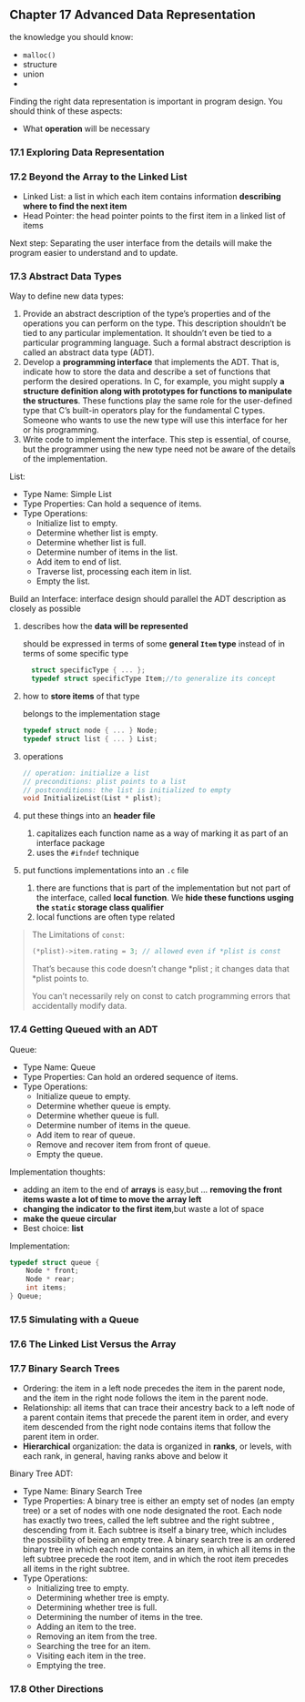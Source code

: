 ## Chapter 17 Advanced Data Representation

the knowledge you should know:

* `malloc()`
* structure
* union
* 

Finding the right data representation is important in program design. You should think of these aspects:

* What **operation** will be necessary

### 17.1 Exploring Data Representation

### 17.2 Beyond the Array to the Linked List

* Linked List: a list in which each item contains information **describing where to find the next item**
* Head Pointer: the head pointer points to the first item in a linked list of items

Next step: Separating the user interface from the details will make the program easier to understand and to update.

### 17.3 Abstract Data Types

Way to define new data types:

1. Provide an abstract description of the type’s properties and of the operations you can perform on the type. This description shouldn’t be tied to any particular implementation. It shouldn’t even be tied to a particular programming language. Such a formal abstract description is called an abstract data type (ADT).
2. Develop a **programming interface** that implements the ADT. That is, indicate how to store the data and describe a set of functions that perform the desired operations. In C, for example, you might supply **a structure definition along with prototypes for functions to manipulate the structures**. These functions play the same role for the user-defined type that C’s built-in operators play for the fundamental C types. Someone who wants to use the new type will use this interface for her or his programming.
3. Write code to implement the interface. This step is essential, of course, but the programmer using the new type need not be aware of the details of the implementation.

List:

* Type Name: Simple List
* Type Properties: Can hold a sequence of items.
* Type Operations:
  * Initialize list to empty.
  * Determine whether list is empty.
  * Determine whether list is full.
  * Determine number of items in the list.
  * Add item to end of list.
  * Traverse list, processing each item in list.
  * Empty the list.

Build an Interface: interface design should parallel the ADT description as closely as possible

1. describes how the **data will be represented**

   should be expressed in terms of some **general `Item` type** instead of in terms of some specific type

   ```C
     struct specificType { ... };
     typedef struct specificType Item;//to generalize its concept
   ```

2. how to **store items** of that type

   belongs to the implementation stage

   ```C
   typedef struct node { ... } Node;
   typedef struct list { ... } List;
   ```

3. operations

   ```C
   // operation: initialize a list
   // preconditions: plist points to a list
   // postconditions: the list is initialized to empty
   void InitializeList(List * plist);
   ```
   
4. put these things into an **header file**

   1. capitalizes each function name as a way of marking it as part of an interface package
   2. uses the `#ifndef` technique

5. put functions implementations into an `.c` file

   1. there are functions that is part of the implementation but not part of the interface, called **local function**. We **hide these functions usging the `static` storage class qualifier**
   2. local functions are often type related


> The Limitations of `const`:
>
> ```C
> (*plist)->item.rating = 3; // allowed even if *plist is const
> ```
>
> That’s because this code doesn’t change *plist ; it changes data that *plist points to.
>
> You can’t necessarily rely on const to catch programming errors that accidentally modify data.

### 17.4 Getting Queued with an ADT

Queue:

* Type Name: Queue
* Type Properties: Can hold an ordered sequence of items.
* Type Operations:
  * Initialize queue to empty.
  * Determine whether queue is empty.
  * Determine whether queue is full.
  * Determine number of items in the queue.
  * Add item to rear of queue.
  * Remove and recover item from front of queue.
  * Empty the queue.

Implementation thoughts: 

* adding an item to the end of **arrays** is easy,but ... **removing the front items waste a lot of time to move the array left**
* **changing the indicator to the first item**,but waste a lot of space
* **make the queue circular**
* Best choice: **list**

Implementation:

```C
typedef struct queue {
	Node * front;
	Node * rear;
	int items;
} Queue;
```

### 17.5 Simulating with a Queue

### 17.6 The Linked List Versus the Array

### 17.7 Binary Search Trees

* Ordering: the item in a left node precedes the item in the parent node, and the item in the right node follows the item in the parent node.
* Relationship: all items that can trace their ancestry back to a left node of a parent contain items that precede the parent item in order, and every item descended from the right node contains items that follow the parent item in order.
* **Hierarchical** organization: the data is organized in **ranks**, or levels, with each rank, in general, having ranks above and below it

Binary Tree ADT:

* Type Name: Binary Search Tree
* Type Properties: A binary tree is either an empty set of nodes (an empty tree) or a set of nodes with one node designated the root. Each node has exactly two trees, called the left subtree and the right subtree , descending from it.
  Each subtree is itself a binary tree, which includes the possibility of being an empty tree.
  A binary search tree is an ordered binary tree in which each node contains an item, in which all items in the left subtree precede the root item, and in which the root item precedes all items in the right subtree.
* Type Operations:
  * Initializing tree to empty. 
  * Determining whether tree is empty. 
  * Determining whether tree is full.
  * Determining the number of items in the tree. 
  * Adding an item to the tree. 
  * Removing an item from the tree. 
  * Searching the tree for an item. 
  * Visiting each item in the tree. 
  * Emptying the tree.

### 17.8 Other Directions
